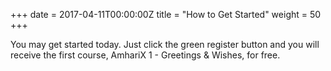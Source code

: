 +++
date = 2017-04-11T00:00:00Z
title = "How to Get Started"
weight = 50
+++

You may get started today. Just click the green register button and you will receive
the first course, AmhariX 1 - Greetings & Wishes, for free.

<script type="text/javascript" src="//static.mailerlite.com/data/webforms/378200/u2j8e8.js?v1"></script>
